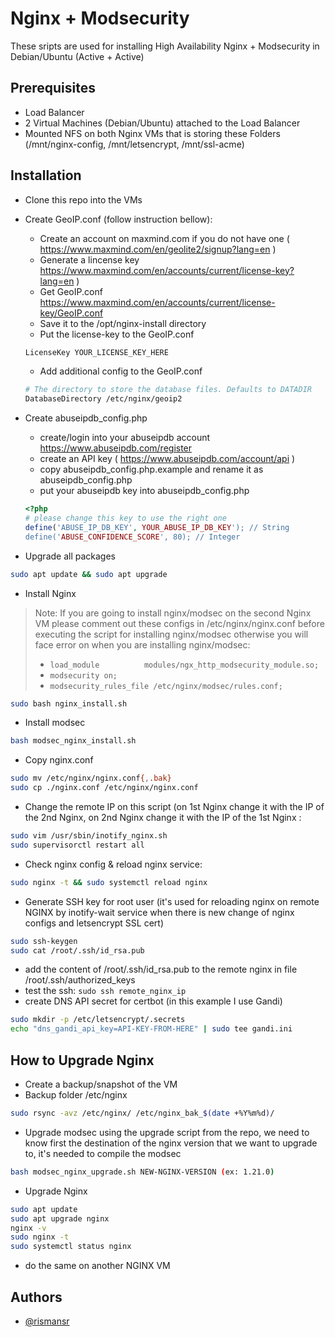 
# Nginx + Modsecurity

These sripts are used for installing High Availability Nginx + Modsecurity in Debian/Ubuntu (Active + Active)

## Prerequisites

- Load Balancer
- 2 Virtual Machines (Debian/Ubuntu) attached to the Load Balancer
- Mounted NFS on both Nginx VMs that is storing these Folders (/mnt/nginx-config, /mnt/letsencrypt, /mnt/ssl-acme)

## Installation

- Clone this repo into the VMs
- Create GeoIP.conf (follow instruction bellow):
    - Create an account on maxmind.com if you do not have one ( https://www.maxmind.com/en/geolite2/signup?lang=en )
    - Generate a lincense key https://www.maxmind.com/en/accounts/current/license-key?lang=en )
    - Get GeoIP.conf https://www.maxmind.com/en/accounts/current/license-key/GeoIP.conf
    - Save it to the /opt/nginx-install directory
    - Put the license-key to the GeoIP.conf

    ```bash
    LicenseKey YOUR_LICENSE_KEY_HERE
    ```

    - Add additional config to the GeoIP.conf

    ```bash
    # The directory to store the database files. Defaults to DATADIR
    DatabaseDirectory /etc/nginx/geoip2
    ```

- Create abuseipdb_config.php
    - create/login into your abuseipdb account https://www.abuseipdb.com/register
    - create an API key ( https://www.abuseipdb.com/account/api )
    - copy abuseipdb_config.php.example and rename it as abuseipdb_config.php
    - put your abuseipdb key into abuseipdb_config.php

    ```php
    <?php
    # please change this key to use the right one
    define('ABUSE_IP_DB_KEY', YOUR_ABUSE_IP_DB_KEY'); // String
    define('ABUSE_CONFIDENCE_SCORE', 80); // Integer
    ```

- Upgrade all packages

```bash
sudo apt update && sudo apt upgrade
```

- Install Nginx

> Note: If you are going to install nginx/modsec  on the second Nginx VM please comment out these configs in /etc/nginx/nginx.conf before executing the script for installing nginx/modsec otherwise you will face error on when you are installing nginx/modsec:
> - `load_module          modules/ngx_http_modsecurity_module.so;`
> - `modsecurity on;`
> - ​`modsecurity_rules_file /etc/nginx/modsec/rules.conf;`

```bash
sudo bash nginx_install.sh
```

- Install modsec

```bash
bash modsec_nginx_install.sh
```

- Copy nginx.conf

```bash
sudo mv /etc/nginx/nginx.conf{,.bak}
sudo cp ./nginx.conf /etc/nginx/nginx.conf
```

- Change the remote IP on this script (on 1st Nginx change it with the IP of the 2nd Nginx, on 2nd Nginx change it with the IP of the 1st Nginx :

```bash
sudo vim /usr/sbin/inotify_nginx.sh
sudo supervisorctl restart all
```

- Check nginx config & reload nginx service:

```bash
sudo nginx -t && sudo systemctl reload nginx
```

- Generate SSH key for root user (it's used for reloading nginx on remote NGINX by inotify-wait service when there is new change of nginx configs and letsencrypt SSL cert)

```bash
sudo ssh-keygen
sudo cat /root/.ssh/id_rsa.pub
```

- add the content of /root/.ssh/id_rsa.pub to the remote nginx in file /root/.ssh/authorized_keys
- test the ssh: `sudo ssh remote_nginx_ip`
- create DNS API secret for certbot (in this example I use Gandi)

```bash
sudo mkdir -p /etc/letsencrypt/.secrets
echo "dns_gandi_api_key=API-KEY-FROM-HERE" | sudo tee gandi.ini
```

## How to Upgrade Nginx

- Create a backup/snapshot of the VM
- Backup folder /etc/nginx

```bash
sudo rsync -avz /etc/nginx/ /etc/nginx_bak_$(date +%Y%m%d)/
```

- Upgrade modsec using the upgrade script from the repo, we need to know first the destination of the nginx version that we want to upgrade to, it's needed to compile the modsec

```bash
bash modsec_nginx_upgrade.sh NEW-NGINX-VERSION (ex: 1.21.0)
```

- Upgrade Nginx

```bash
sudo apt update
sudo apt upgrade nginx​​​​​​​
nginx -v
sudo nginx -t
sudo systemctl status nginx
```

- do the same on another NGINX VM

## Authors

- [@rismansr](https://www.github.com/rismansr)
